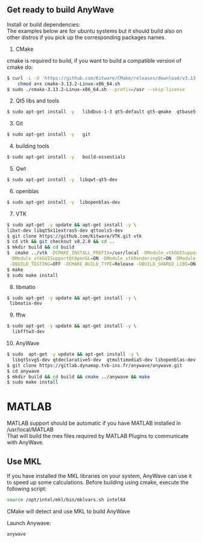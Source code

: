 ## Get ready to build AnyWave

Install or build dependencies:  
The examples below are for ubuntu systems but it should build also on other distros if you pick up the corresponding packages names.

1. CMake   

cmake is required to build, if you want to build a compatible version of cmake do:
```bash
$ curl -L -O 'https://github.com/Kitware/CMake/releases/download/v3.13.2/cmake-3.13.2-Linux-x86_64.sh' && \
    chmod a+x cmake-3.13.2-Linux-x86_64.sh 
$ sudo ./cmake-3.13.2-Linux-x86_64.sh --prefix=/usr --skip-license
```

2. Qt5 libs and tools
```bash
$ sudo apt-get install -y   libdbus-1-3 qt5-default qt5-qmake  qtbase5-dev-tools  libqt5opengl5 libqt5x11extras5
```

3. Git
```bash
$ sudo apt-get install -y   git
```

4. building tools
   
```bash
$ sudo apt-get install -y   build-essentials
```

5. Qwt  
 ```bash
$ sudo apt-get install -y  libqwt-qt5-dev
```

6. openblas
 ```bash
$ sudo apt-get install -y  libopenblas-dev
```

7. VTK
 ```bash
$ sudo apt-get -y update && apt-get install -y \ 
libxt-dev libqt5x11extras5-dev qttools5-dev
$ git clone https://github.com/Kitware/VTK.git vtk
$ cd vtk && git checkout v8.2.0 && cd .. 
$ mkdir build && cd build
$  cmake ../vtk -DCMAKE_INSTALL_PREFIX=/usr/local -DModule_vtkGUISupportQt=ON \
  -DModule_vtkGUISupportQtOpenGL=ON -DModule_vtkRenderingQt=ON -DModule_vtkViewsQt=ON -DVTK_RENDERING_BACKEND=OpenGL2 -DVTK_QT_VERSION=5  \
  -DBUILD_TESTING=OFF -DCMAKE_BUILD_TYPE=Release -DBUILD_SHARED_LIBS=ON 
 $ make
 $ sudo make install
 ```

8. libmatio
```bash
$ sudo apt-get -y update && apt-get install -y \ 
 libmatio-dev
 ```
 
9. fftw
```bash
$ sudo apt-get -y update && apt-get install -y \ 
  libfftw3-dev
```
10. AnyWave
```bash
$ sudo  apt-get -y update && apt-get install -y \
  libqt5svg5-dev qtdeclarative5-dev  qtmultimedia5-dev libopenblas-dev python3-dev python3-numpy
$ git clone https://gitlab.dynamap.tvb-ins.fr/anywave/anywave.git
$ cd anywave
$ mkdir build && cd build && cmake ../anywave && make
$ sudo make install 
```


# MATLAB
MATLAB support should be automatic if you have MATLAB installed in /usr/local/MATLAB  
That will build the mex files required by MATLAB Plugins to communicate with AnyWave.

## Use MKL
If you have installed the MKL libraries on your system, AnyWave can use it to speed up some calculations.
Before building using cmake, execute the following script:   
````bash
source /opt/intel/mkl/bin/mklvars.sh intel64
````
CMake will detect and use MKL to build AnyWave

Launch Anywave:
```bash
anywave
```